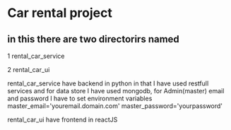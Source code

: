 # Car rental project

## in this there are two directorirs named

1 rental_car_service

2 rental_car_ui

rental_car_service have backend in python in that I have used restfull services
and for data store I have used mongodb, for Admin(master) email and password I have to set
environment variables master_email='youremail.domain.com' master_password='yourpassword'

rental_car_ui have frontend in reactJS
